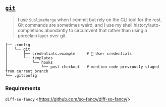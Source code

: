## [`git`](https://git-scm.com/)

> I use `SublimeMerge` when I commit but rely on the CLI tool for the rest.   
> Git commands are sometimes weird, and I use my shell history/auto-completions abundantly to circumvent that rather than using a porcelain layer over git.


<!--- Tree block injection -->
    ├── .config
    │   └── git
    │       ├── credentials.example 	# 🔏 User credentials
    │       └── templates
    │           └── hooks
    │               └── post-checkout 	# mention code previously staged from current branch
    └── .gitconfig


### Requirements

`diff-so-fancy` <<https://github.com/so-fancy/diff-so-fancy/>>
